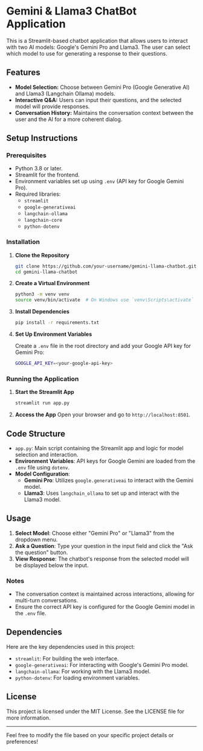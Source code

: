 # Gemini & Llama3 ChatBot Application

This is a Streamlit-based chatbot application that allows users to interact with two AI models: Google's Gemini Pro and Llama3. The user can select which model to use for generating a response to their questions.

## Features
- **Model Selection:** Choose between Gemini Pro (Google Generative AI) and Llama3 (Langchain Ollama) models.
- **Interactive Q&A:** Users can input their questions, and the selected model will provide responses.
- **Conversation History:** Maintains the conversation context between the user and the AI for a more coherent dialog.

## Setup Instructions

### Prerequisites
- Python 3.8 or later.
- Streamlit for the frontend.
- Environment variables set up using `.env` (API key for Google Gemini Pro).
- Required libraries:
  - `streamlit`
  - `google-generativeai`
  - `langchain-ollama`
  - `langchain-core`
  - `python-dotenv`

### Installation

1. **Clone the Repository**
   ```bash
   git clone https://github.com/your-username/gemini-llama-chatbot.git
   cd gemini-llama-chatbot
   ```

2. **Create a Virtual Environment**
   ```bash
   python3 -m venv venv
   source venv/bin/activate  # On Windows use `venv\Scripts\activate`
   ```

3. **Install Dependencies**
   ```bash
   pip install -r requirements.txt
   ```

4. **Set Up Environment Variables**

   Create a `.env` file in the root directory and add your Google API key for Gemini Pro:
   ```bash
   GOOGLE_API_KEY=<your-google-api-key>
   ```

### Running the Application

1. **Start the Streamlit App**
   ```bash
   streamlit run app.py
   ```

2. **Access the App**
   Open your browser and go to `http://localhost:8501`.

## Code Structure

- `app.py`: Main script containing the Streamlit app and logic for model selection and interaction.
- **Environment Variables**: API keys for Google Gemini are loaded from the `.env` file using `dotenv`.
- **Model Configuration**:
  - **Gemini Pro**: Utilizes `google.generativeai` to interact with the Gemini model.
  - **Llama3**: Uses `langchain_ollama` to set up and interact with the Llama3 model.
  
## Usage

1. **Select Model**: Choose either "Gemini Pro" or "Llama3" from the dropdown menu.
2. **Ask a Question**: Type your question in the input field and click the "Ask the question" button.
3. **View Response**: The chatbot's response from the selected model will be displayed below the input.

### Notes
- The conversation context is maintained across interactions, allowing for multi-turn conversations.
- Ensure the correct API key is configured for the Google Gemini model in the `.env` file.

## Dependencies

Here are the key dependencies used in this project:

- `streamlit`: For building the web interface.
- `google-generativeai`: For interacting with Google's Gemini Pro model.
- `langchain-ollama`: For working with the Llama3 model.
- `python-dotenv`: For loading environment variables.

## License
This project is licensed under the MIT License. See the LICENSE file for more information.

---

Feel free to modify the file based on your specific project details or preferences!

